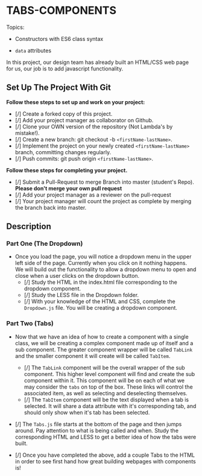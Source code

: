 # TABS-COMPONENTS

Topics:

* Constructors with ES6 class syntax

* `data` attributes

In this project, our design team has already built an HTML/CSS web page for us, our job is to add javascript functionality.

## Set Up The Project With Git

**Follow these steps to set up and work on your project:**

* [/] Create a forked copy of this project.
* [/] Add your project manager as collaborator on Github.
* [/] Clone your OWN version of the repository (Not Lambda's by mistake!).
* [/] Create a new branch: git checkout -b `<firstName-lastName>`.
* [/] Implement the project on your newly created `<firstName-lastName>` branch, committing changes regularly.
* [/] Push commits: git push origin `<firstName-lastName>`.

**Follow these steps for completing your project.**

* [/] Submit a Pull-Request to merge <firstName-lastName> Branch into master (student's  Repo). **Please don't merge your own pull request**
* [/] Add your project manager as a reviewer on the pull-request
* [/] Your project manager will count the project as complete by merging the branch back into master.

## Description

### Part One (The Dropdown)

* Once you load the page, you will notice a dropdown menu in the upper left side of the page. Currently when you click on it nothing happens. We will build out the functionality to allow a dropdown menu to open and close when a user clicks on the dropdown button.
  * [/] Study the HTML in the index.html file corresponding to the dropdown component.
  * [/] Study the LESS file in the Dropdown folder. 
  * [/] With your knowledge of the HTML and CSS, complete the `Dropdown.js` file. You will be creating a dropdown component.

### Part Two (Tabs)

* Now that we have an idea of how to create a component with a single class, we will be creating a complex component made up of itself and a sub component. The greater component wrapper will be called `TabLink` and the smaller component it will create will be called `TabItem`.
  * [/] The `TabLink` component will be the overall wrapper of the sub component. This higher level component will find and create the sub component within it. This component will be on each of what we may consider the `tabs` on top of the box. These links will control the associated item, as well as selecting and deselecting themselves.
  * [/] The `TabItem` component will be the text displayed when a tab is selected. It will share a data attribute with it's corresponding tab, and should only show when it's tab has been selected.

* [/] The `Tabs.js` file starts at the bottom of the page and then jumps around. Pay attention to what is being called and when. Study the corresponding HTML and LESS to get a better idea of how the tabs were built.

* [/] Once you have completed the above, add a couple Tabs to the HTML in order to see first hand how great building webpages with components is!